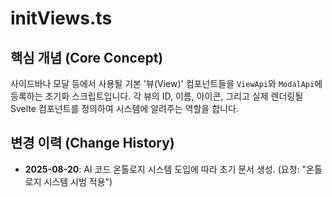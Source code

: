 # initViews.ts

## 핵심 개념 (Core Concept)
사이드바나 모달 등에서 사용될 기본 '뷰(View)' 컴포넌트들을 `ViewApi`와 `ModalApi`에 등록하는 초기화 스크립트입니다. 각 뷰의 ID, 이름, 아이콘, 그리고 실제 렌더링될 Svelte 컴포넌트를 정의하여 시스템에 알려주는 역할을 합니다.

## 변경 이력 (Change History)
- **2025-08-20**: AI 코드 온톨로지 시스템 도입에 따라 초기 문서 생성. (요청: "온톨로지 시스템 시범 적용")
